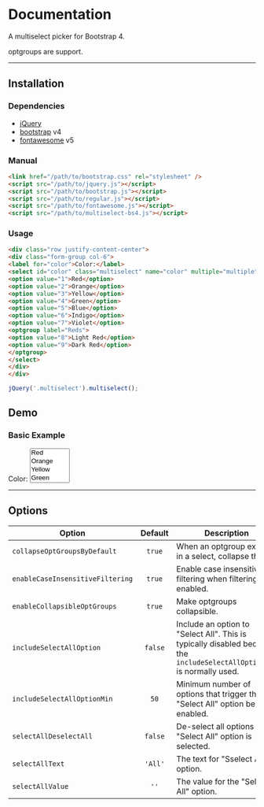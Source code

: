 # Documentation

A multiselect picker for Bootstrap 4.

optgroups are support.

---

## Installation

### Dependencies
- [jQuery](https://jquery.com/)
- [bootstrap](https://getbootstrap.com/) v4
- [fontawesome](https://fontawesome.com/) v5

### Manual

```html
<link href="/path/to/bootstrap.css" rel="stylesheet" />
<script src="/path/to/jquery.js"></script>
<script src="/path/to/bootstrap.js"></script>
<script src="/path/to/regular.js"></script>
<script src="/path/to/fontawesome.js"></script>
<script src="/path/to/multiselect-bs4.js"></script>
```

### Usage

```html
<div class="row justify-content-center">
<div class="form-group col-6">
<label for="color">Color:</label>
<select id="color" class="multiselect" name="color" multiple="multiple">
<option value="1">Red</option>
<option value="2">Orange</option>
<option value="3">Yellow</option>
<option value="4">Green</option>
<option value="5">Blue</option>
<option value="6">Indigo</option>
<option value="7">Violet</option>
<optgroup label="Reds">
<option value="8">Light Red</option>
<option value="9">Dark Red</option>
</optgroup>
</select>
</div>
</div>
```

```javascript
jQuery('.multiselect').multiselect();
```

## Demo

### Basic Example

<link rel="stylesheet" href="css/bootstrap.min.css" />
<script src="js/jquery.min.js"></script>
<script src="js/bootstrap.bundle.min.js"></script>
<script src="js/regular.min.js"></script>
<script src="js/fontawesome.min.js"></script>
<script src="js/multiselect-bs4.min.js"></script>

<div class="row justify-content-center">
<div class="form-group col-6">
<label for="color">Color:</label>
<select id="color" class="multiselect" name="state" multiple="multiple">
<option value="1">Red</option>
<option value="2">Orange</option>
<option value="3">Yellow</option>
<option value="4">Green</option>
<option value="5">Blue</option>
<option value="6">Indigo</option>
<option value="7">Violet</option>
<optgroup label="Reds">
<option value="8">Light Red</option>
<option value="9">Dark Red</option>
</optgroup>
</select>
</div>
</div>
<script>
jQuery('.multiselect').multiselect();
</script>

---

## Options

| Option | Default | Description |
| --- | :---: | --- |
| `collapseOptGroupsByDefault` | `true` | When an optgroup exists in a select, collapse them. |
| `enableCaseInsensitiveFiltering` | `true` | Enable case insensitive filtering when filtering is enabled. |
| `enableCollapsibleOptGroups` | `true` | Make optgroups collapsible. |
| `includeSelectAllOption` | `false` | Include an option to "Select All". This is typically disabled because the `includeSelectAllOptionMin` is normally used. |
| `includeSelectAllOptionMin` | `50` | Minimum number of options that trigger the "Select All" option be enabled. |
| `selectAllDeselectAll` | `false` | De-select all options if the "Select All" option is selected. |
| `selectAllText` | `'All'` | The text for "Sselect All" option. |
| `selectAllValue` | `''` | The value for the "Select All" option. |
